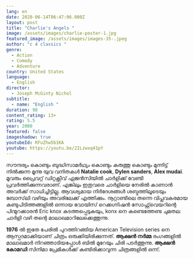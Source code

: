 ```yaml
---
lang: en
date: 2020-06-14T06:47:06.000Z
layout: post
title: "Charlie's Angels "
image: /assets/images/charlie-poster-1.jpg
featured_image: /assets/images/images-35-.jpeg
author: "c 4 classics "
genre:
  - Action
  - Comedy
  - Adventure
country: United States
language:
  - English
director:
  - Joseph McGinty Nichol
subtitle:
  - name: "English "
duration: 98
content_rating: 13+
rating: 5.5
year: 2000
featured: false
imageshadow: true
youtubeId: RFuZhw5b1KA
youtube: https://youtu.be/2ILzwxq41pY
---
```

സൗന്ദര്യം കൊണ്ടും ബുദ്ധിസാമർഥ്യം കൊണ്ടും കരുത്തു കൊണ്ടും മുന്നിട്ട് നിൽക്കുന്ന മൂന്നു യുവ വനിതകൾ **Natalie cook**, **Dylen sanders**, **Alex mudai**. മൂവരും പ്രൈവറ്റ് ഡിറ്റക്റ്റീവ് ഏജൻസിയിൽ ചാർളിക്ക് വേണ്ടി പ്രവർത്തിക്കുന്നവരാണ്. എങ്കിലും ഇതുവരെ ചാർളിയെ നേരിൽ കാണാൻ അവർക്ക് സാധിച്ചിട്ടില്ല. ആവശ്യമായ നിർദേശങ്ങൾ ശബ്ദത്തിലൂടെയും ബോസ്‌ലി വഴിയും അവരിലേക്ക് എത്തിക്കും. നൂറ്റാണ്ടിലെ തന്നെ വിപ്ലവകരമായ കണ്ടുപിടിത്തങ്ങളിൽ ഒന്നായ വോയിസ് റെക്കഗ്നിഷൻ സോഫ്റ്റ്‌വെയറിന്റെ പിന്മുറക്കാരൻ Eric knox കടത്തപ്പെടുകയും, konx നെ കണ്ടെത്തേണ്ട ചുമതല ചാർളി വഴി തന്റെ മാലാഖമാറിലേക്കെത്തുന്നു.

**1976** ൽ ഇതേ പേരിൽ പുറത്തിറങ്ങിയ American Television series നെ ആസ്പദമാക്കിയാണ് ചിത്രം ഒരുക്കിയിരിക്കുന്നത്. **ആക്ഷൻ നർമ്മ** രംഗങ്ങളിൽ മാലാഖമാർ നിറഞ്ഞാടിയപ്പോൾ ബിൽ മുറേയും ചിരി പടർത്തുന്നു. **ആക്ഷൻ കോമഡി** സിനിമാ പ്രേമികൾക്ക് കണ്ടിരിക്കാവുന്ന ചിത്രങ്ങളിൽ ഒന്ന്.

